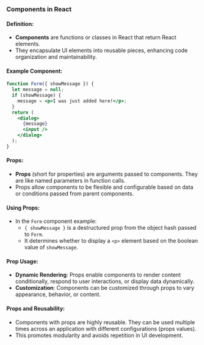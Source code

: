 ### Components in React

#### Definition:
- **Components** are functions or classes in React that return React elements.
- They encapsulate UI elements into reusable pieces, enhancing code organization and maintainability.

#### Example Component:
```jsx
function Form({ showMessage }) {
  let message = null;
  if (showMessage) {
    message = <p>I was just added here!</p>;
  }
  return (
    <dialog>
      {message}
      <input />
    </dialog>
  );
}
```

#### Props:
- **Props** (short for properties) are arguments passed to components. They are like named parameters in function calls.
- Props allow components to be flexible and configurable based on data or conditions passed from parent components.

#### Using Props:
- In the `Form` component example:
  - `{ showMessage }` is a destructured prop from the object hash passed to `Form`.
  - It determines whether to display a `<p>` element based on the boolean value of `showMessage`.

#### Prop Usage:
- **Dynamic Rendering**: Props enable components to render content conditionally, respond to user interactions, or display data dynamically.
- **Customization**: Components can be customized through props to vary appearance, behavior, or content.

#### Props and Reusability:
- Components with props are highly reusable. They can be used multiple times across an application with different configurations (props values).
- This promotes modularity and avoids repetition in UI development.
